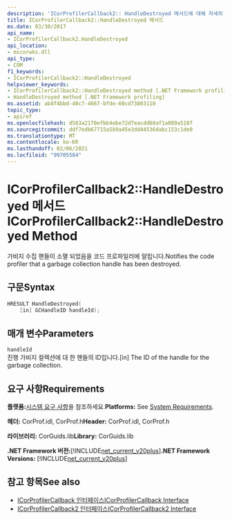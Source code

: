 ```yaml
---
description: 'ICorProfilerCallback2:: HandleDestroyed 메서드에 대해 자세히 알아보세요.'
title: ICorProfilerCallback2::HandleDestroyed 메서드
ms.date: 03/30/2017
api_name:
- ICorProfilerCallback2.HandleDestroyed
api_location:
- mscorwks.dll
api_type:
- COM
f1_keywords:
- ICorProfilerCallback2::HandleDestroyed
helpviewer_keywords:
- ICorProfilerCallback2::HandleDestroyed method [.NET Framework profiling]
- HandleDestroyed method [.NET Framework profiling]
ms.assetid: ab4f4bbd-40c7-4667-bfde-60cd73803110
topic_type:
- apiref
ms.openlocfilehash: d583a2170efbb4ebe72d7eacdd60af1a089a518f
ms.sourcegitcommit: ddf7edb67715a5b9a45e3dd44536dabc153c1de0
ms.translationtype: MT
ms.contentlocale: ko-KR
ms.lasthandoff: 02/06/2021
ms.locfileid: "99705584"
---
```

# <a name="icorprofilercallback2handledestroyed-method"></a><span data-ttu-id="2785c-103">ICorProfilerCallback2::HandleDestroyed 메서드</span><span class="sxs-lookup"><span data-stu-id="2785c-103">ICorProfilerCallback2::HandleDestroyed Method</span></span>

<span data-ttu-id="2785c-104">가비지 수집 핸들이 소멸 되었음을 코드 프로파일러에 알립니다.</span><span class="sxs-lookup"><span data-stu-id="2785c-104">Notifies the code profiler that a garbage collection handle has been destroyed.</span></span>  
  
## <a name="syntax"></a><span data-ttu-id="2785c-105">구문</span><span class="sxs-lookup"><span data-stu-id="2785c-105">Syntax</span></span>  
  
```cpp  
HRESULT HandleDestroyed(  
    [in] GCHandleID handleId);  
```  
  
## <a name="parameters"></a><span data-ttu-id="2785c-106">매개 변수</span><span class="sxs-lookup"><span data-stu-id="2785c-106">Parameters</span></span>  

 `handleId`  
 <span data-ttu-id="2785c-107">진행 가비지 컬렉션에 대 한 핸들의 ID입니다.</span><span class="sxs-lookup"><span data-stu-id="2785c-107">[in] The ID of the handle for the garbage collection.</span></span>  
  
## <a name="requirements"></a><span data-ttu-id="2785c-108">요구 사항</span><span class="sxs-lookup"><span data-stu-id="2785c-108">Requirements</span></span>  

 <span data-ttu-id="2785c-109">**플랫폼:**[시스템 요구 사항](../../get-started/system-requirements.md)을 참조하세요.</span><span class="sxs-lookup"><span data-stu-id="2785c-109">**Platforms:** See [System Requirements](../../get-started/system-requirements.md).</span></span>  
  
 <span data-ttu-id="2785c-110">**헤더:** CorProf.idl, CorProf.h</span><span class="sxs-lookup"><span data-stu-id="2785c-110">**Header:** CorProf.idl, CorProf.h</span></span>  
  
 <span data-ttu-id="2785c-111">**라이브러리:** CorGuids.lib</span><span class="sxs-lookup"><span data-stu-id="2785c-111">**Library:** CorGuids.lib</span></span>  
  
 <span data-ttu-id="2785c-112">**.NET Framework 버전:**[!INCLUDE[net_current_v20plus](../../../../includes/net-current-v20plus-md.md)]</span><span class="sxs-lookup"><span data-stu-id="2785c-112">**.NET Framework Versions:** [!INCLUDE[net_current_v20plus](../../../../includes/net-current-v20plus-md.md)]</span></span>  
  
## <a name="see-also"></a><span data-ttu-id="2785c-113">참고 항목</span><span class="sxs-lookup"><span data-stu-id="2785c-113">See also</span></span>

- [<span data-ttu-id="2785c-114">ICorProfilerCallback 인터페이스</span><span class="sxs-lookup"><span data-stu-id="2785c-114">ICorProfilerCallback Interface</span></span>](icorprofilercallback-interface.md)
- [<span data-ttu-id="2785c-115">ICorProfilerCallback2 인터페이스</span><span class="sxs-lookup"><span data-stu-id="2785c-115">ICorProfilerCallback2 Interface</span></span>](icorprofilercallback2-interface.md)
